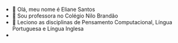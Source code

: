 - 👋 Olá, meu nome é Eliane Santos
- 👀 Sou professora no Colégio Nilo Brandão
- 🌱 Leciono as disciplinas de Pensamento Computacional, Língua Portuguesa e Língua Inglesa
-
<!---
ProfeEliane/ProfeEliane is a ✨ special ✨ repository because its `README.md` (this file) appears on your GitHub profile.
You can click the Preview link to take a look at your changes.
--->
